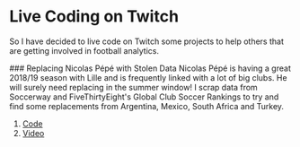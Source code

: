 # Live Coding on Twitch

So I have decided to live code on Twitch some projects to help others that are getting involved in football analytics.

### Replacing Nicolas Pépé with Stolen Data
Nicolas Pépé is having a great 2018/19 season with Lille and is frequently linked with a lot of big clubs. He will surely need replacing in the summer window! I scrap data from Soccerway and FiveThirtyEight's Global Club Soccer Rankings to try and find some replacements from Argentina, Mexico, South Africa and Turkey. 
1. [Code](https://github.com/FCrSTATS/twitch_code/blob/master/Pepe.R) 
2. [Video](https://www.twitch.tv/videos/396299353)
